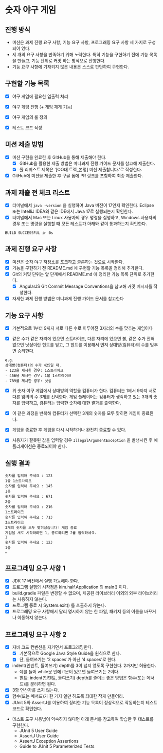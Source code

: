 # 숫자 야구 게임
## 진행 방식
* 미션은 과제 진행 요구 사항, 기능 요구 사항, 프로그래밍 요구 사항 세 가지로 구성되어 있다.
* 세 개의 요구 사항을 만족하기 위해 노력한다. 특히 기능을 구현하기 전에 기능 목록을 만들고, 기능 단위로 커밋 하는 방식으로 진행한다.
* 기능 요구 사항에 기재되지 않은 내용은 스스로 판단하여 구현한다.

## 구현할 기능 목록
* [x] 야구 게임에 필요한 입출력 처리
* [x] 야구 게임 진행 (+ 게임 재게 기능)
* [x] 야구 게임의 룰 정의
* [x] 테스트 코드 작성


## 미션 제출 방법

* [x] 미션 구현을 완료한 후 GitHub을 통해 제출해야 한다.
   * [x] GitHub을 활용한 제출 방법은 미니과제 진행 가이드 문서를 참고해 제출한다.
   * [x] 풀 리퀘스트 제목은 '[OO대 트랙_본명] 미션 제출합니다.'로 작성한다.
* [x] GitHub에 미션을 제출한 후 구글 폼에 PR 링크를 포함하여 최종 제출한다.

## 과제 제출 전 체크 리스트

* [x] 터미널에서 `java -version` 을 실행하여 Java 버전이 17인지 확인한다. Eclipse 또는 IntelliJ IDEA와 같은 IDE에서 Java 17로 실행되는지 확인한다.
* [x] 터미널에서 Mac 또는 Linux 사용자의 경우 명령을 실행하고, Windows 사용자의 경우 또는 명령을 실행할 때 모든 테스트가 아래와 같이 통과하는지 확인한다.
```
BUILD SUCCESSFUL in 0s
```

## 과제 진행 요구 사항

* [x] 미션은 숫자 야구 저장소를 포크하고 클론하는 것으로 시작한다.
* [x] 기능을 구현하기 전 README.md 에 구현할 기능 목록을 정리해 추가한다.
* [x] Git의 커밋 단위는 앞 단계에서 README.md 에 정리한 기능 목록 단위로 추가한다.
   * [x] AngularJS Git Commit Message Conventions을 참고해 커밋 메시지를 작성한다.
* [x] 자세한 과제 진행 방법은 미니과제 진행 가이드 문서를 참고한다

## 기능 요구 사항
* [x] 기본적으로 1부터 9까지 서로 다른 수로 이루어진 3자리의 수를 맞추는 게임이다

* [x] 같은 수가 같은 자리에 있으면 스트라이크, 다른 자리에 있으면 볼, 같은 수가 전혀 없으면 낫싱이란 힌트를 얻고, 그 힌트를 이용해서 먼저 상대방(컴퓨터)의
  수를 맞추면 승리한다.
~~~
e.g.
상대방(컴퓨터)의 수가 425일 때,
- 123을 제시한 경우: 1스트라이크
- 456을 제시한 경우: 1볼 1스트라이크
- 789를 제시한 경우: 낫싱
~~~
* [x] 위 숫자 야구 게임에서 상대방의 역할을 컴퓨터가 한다. 컴퓨터는 1에서 9까지 서로 다른 임의의 수 3개를 선택한다. 게임 플레이어는 컴퓨터가 생각하고 있는
3개의 숫자를 입력하고, 컴퓨터는 입력한 숫자에 대한 결과를 출력한다.
* [x] 이 같은 과정을 반복해 컴퓨터가 선택한 3개의 숫자를 모두 맞히면 게임이 종료된다.
* [x] 게임을 종료한 후 게임을 다시 시작하거나 완전히 종료할 수 있다.
* [x] 사용자가 잘못된 값을 입력할 경우 `IllegalArgumentException` 을 발생시킨 후 애플리케이션은 종료되어야 한다.


## 실행 결과
~~~
숫자를 입력해 주세요 : 123
1볼 1스트라이크
숫자를 입력해 주세요 : 145
1볼
숫자를 입력해 주세요 : 671
2볼
숫자를 입력해 주세요 : 216
1스트라이크
숫자를 입력해 주세요 : 713
3스트라이크
3개의 숫자를 모두 맞히셨습니다! 게임 종료
게임을 새로 시작하려면 1, 종료하려면 2를 입력하세요.
1
숫자를 입력해 주세요 : 123
1볼
…
~~~

## 프로그래밍 요구 사항 1
* [x] JDK 17 버전에서 실행 가능해야 한다.
* [x] 프로그램 실행의 시작점은 kim.half.Application 의 main() 이다.
* [x] build.gradle 파일은 변경할 수 없으며, 제공된 라이브러리 이외의 외부 라이브러리는 사용하지 않는다.
* [x] 프로그램 종료 시 System.exit() 를 호출하지 않는다.
* [x] 프로그래밍 요구 사항에서 달리 명시하지 않는 한 파일, 패키지 등의 이름을 바꾸거나 이동하지 않는다.

## 프로그래밍 요구 사항 2

* [x] 자바 코드 컨벤션을 지키면서 프로그래밍한다.
   * [x] 기본적으로 Google Java Style Guide을 원칙으로 한다.
   * [x] 단, 들여쓰기는 '2 spaces'가 아닌 '4 spaces'로 한다.
* [x] indent(인덴트, 들여쓰기) depth를 3이 넘지 않도록 구현한다. 2까지만 허용한다.
   * 예를 들어 while문 안에 if문이 있으면 들여쓰기는 2이다.
   * 힌트: indent(인덴트, 들여쓰기) depth를 줄이는 좋은 방법은 함수(또는 메서드)를 분리하면 된다.
* [x] 3항 연산자를 쓰지 않는다.
* [x] 함수(또는 메서드)가 한 가지 일만 하도록 최대한 작게 만들어라.
* [x] JUnit 5와 AssertJ를 이용하여 정리한 기능 목록이 정상적으로 작동하는지 테스트 코드로 확인한다.
* 테스트 도구 사용법이 익숙하지 않다면 아래 문서를 참고하여 학습한 후 테스트를 구현한다. 
   * JUnit 5 User Guide
   * AssertJ User Guide
   * AssertJ Exception Assertions
   * Guide to JUnit 5 Parameterized Tests